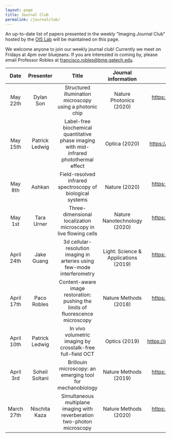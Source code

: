 ```yaml
---
layout: page
title: Journal Club
permalink: /journalclub/
---
```


An up-to-date list of papers presented in the weekly "Imaging Journal Club" hosted by the [OIS Lab](https://robleslab.gatech.edu/) will be maintained on this page.

We welcome anyone to join our weekly journal club! Currently we meet on Fridays at 4pm over bluejeans. If you are interested in coming by, please email Professor Robles at <francisco.robles@bme.gatech.edu>.

| Date | Presenter | Title | Journal information | DOI |
|:----------:|:--------------:|:------------------------------------------------------------------------------:|:------------------------------------:|:-----------------------------------------:|
| May 22th | Dylan Son | Structured illumination microscopy using a photonic chip | Nature Photonics (2020) | <https://doi.org/10.1038/s41566-020-0620-2> |
| May 15th | Patrick Ledwig | Label-free biochemical quantitative phase imaging with mid-infrared photothermal effect | Optica (2020) | <https://doi.org/10.1364/OPTICA.390186> |
| May 8th | Ashkan | Field-resolved infrared spectroscopy of biological systems | Nature (2020) | <https://doi.org/10.1038/s41586-019-1850-7> |
| May 1st | Tara Urner | Three-dimensional localization microscopy in live flowing cells | Nature Nanotechnology (2020) | <https://doi.org/10.1038/s41565-020-0662-0> |
| April 24th | Jake Guang | 3d cellular-resolution imaging in arteries using few-mode interferometry | Light: Science & Applications (2019) | <https://doi.org/10.1038/s41377-019-0211-5> |
| April 17th | Paco Robles | Content-aware image restoration: pushing the limits of fluorescence microscopy | Nature Methods (2018) | <https://doi.org/10.1038/s41592-018-0216-7> |
| April 10th | Patrick Ledwig | In vivo volumetric imaging by crosstalk-free full-field OCT | Optics (2019) | <https://doi.org/10.1364/OPTICA.6.000608> |
| April 3rd | Soheil Soltani | Brillouin microscopy: an emerging tool for mechanobiology | Nature Methods (2019) | <https://doi.org/10.1038/s41592-019-0543-3> |
| March 27th | Nischita Kaza | Simultaneous multiplane imaging with reverberation two-photon microscopy | Nature Methods (2020) | <https://doi.org/10.1038/s41592-019-0728-9> |